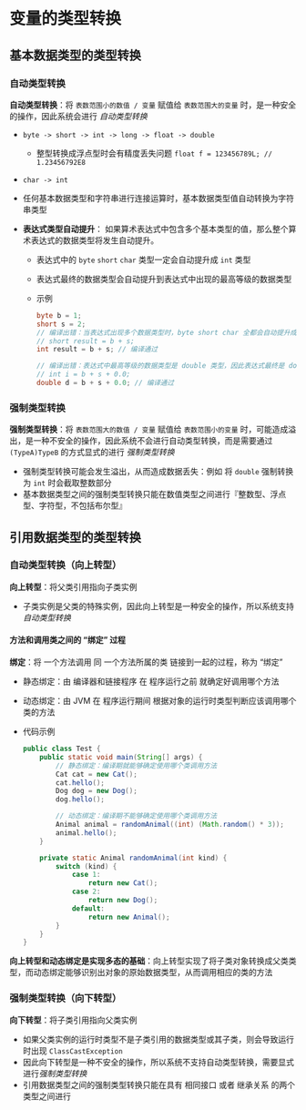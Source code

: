 # 变量的类型转换

## 基本数据类型的类型转换

### 自动类型转换

**自动类型转换**：将 `表数范围小的数值 / 变量` 赋值给 `表数范围大的变量` 时，是一种安全的操作，因此系统会进行 *自动类型转换*

- `byte -> short -> int -> long -> float -> double`
  - 整型转换成浮点型时会有精度丢失问题 `float f = 123456789L; // 1.23456792E8`
- `char -> int`
- 任何基本数据类型和字符串进行连接运算时，基本数据类型值自动转换为字符串类型
- **表达式类型自动提升**： 如果算术表达式中包含多个基本类型的值，那么整个算术表达式的数据类型将发生自动提升。

  - 表达式中的 `byte` `short` `char` 类型一定会自动提升成 `int` 类型
  - 表达式最终的数据类型会自动提升到表达式中出现的最高等级的数据类型
  - 示例

      ```java
      byte b = 1;
      short s = 2;
      // 编译出错：当表达式出现多个数据类型时，byte short char 全都会自动提升成 int 类型，因此表达式最终是 int 类型的
      // short result = b + s;
      int result = b + s; // 编译通过

      // 编译出错：表达式中最高等级的数据类型是 double 类型，因此表达式最终是 double 类型的，无法赋值给 int 类型变量
      // int i = b + s + 0.0;
      double d = b + s + 0.0; // 编译通过
      ```

### 强制类型转换

**强制类型转换**：将 `表数范围大的数值 / 变量` 赋值给 `表数范围小的变量` 时，可能造成溢出，是一种不安全的操作，因此系统不会进行自动类型转换，而是需要通过 `(TypeA)TypeB` 的方式显式的进行 *强制类型转换*

- 强制类型转换可能会发生溢出，从而造成数据丢失：例如 将 `double` 强制转换为 `int` 时会截取整数部分
- 基本数据类型之间的强制类型转换只能在数值类型之间进行『整数型、浮点型、字符型，不包括布尔型』

## 引用数据类型的类型转换

### 自动类型转换（向上转型）

**向上转型**：将父类引用指向子类实例

- 子类实例是父类的特殊实例，因此向上转型是一种安全的操作，所以系统支持 *自动类型转换*

#### 方法和调用类之间的 “绑定” 过程

**绑定**：将 一个方法调用 同 一个方法所属的类 链接到一起的过程，称为 “绑定”

- 静态绑定：由 编译器和链接程序 在 程序运行之前 就确定好调用哪个方法
- 动态绑定：由 JVM 在 程序运行期间 根据对象的运行时类型判断应该调用哪个类的方法
- 代码示例

    ```java
    public class Test {
        public static void main(String[] args) {
            // 静态绑定：编译期就能够确定使用哪个类调用方法
            Cat cat = new Cat();
            cat.hello();
            Dog dog = new Dog();
            dog.hello();

            // 动态绑定：编译期不能够确定使用哪个类调用方法
            Animal animal = randomAnimal((int) (Math.random() * 3));
            animal.hello();
        }

        private static Animal randomAnimal(int kind) {
            switch (kind) {
                case 1:
                    return new Cat();
                case 2:
                    return new Dog();
                default:
                    return new Animal();
            }
        }
    }
    ```

**向上转型和动态绑定是实现多态的基础**：向上转型实现了将子类对象转换成父类类型，而动态绑定能够识别出对象的原始数据类型，从而调用相应的类的方法

### 强制类型转换（向下转型）

**向下转型**：将子类引用指向父类实例

- 如果父类实例的运行时类型不是子类引用的数据类型或其子类，则会导致运行时出现 `ClassCastException`
- 因此向下转型是一种不安全的操作，所以系统不支持自动类型转换，需要显式进行*强制类型转换*
- 引用数据类型之间的强制类型转换只能在具有 相同接口 或者 继承关系 的两个类型之间进行
